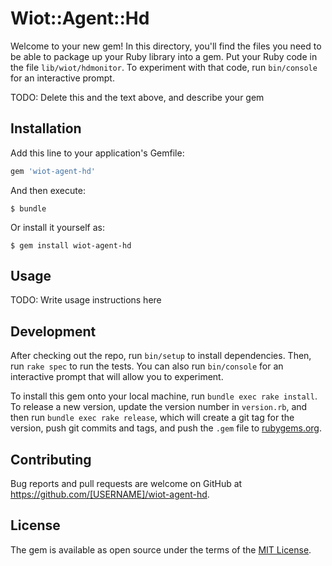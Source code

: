 # Wiot::Agent::Hd

Welcome to your new gem! In this directory, you'll find the files you need to be able to package up your Ruby library into a gem. Put your Ruby code in the file `lib/wiot/hdmonitor`. To experiment with that code, run `bin/console` for an interactive prompt.

TODO: Delete this and the text above, and describe your gem

## Installation

Add this line to your application's Gemfile:

```ruby
gem 'wiot-agent-hd'
```

And then execute:

    $ bundle

Or install it yourself as:

    $ gem install wiot-agent-hd

## Usage

TODO: Write usage instructions here

## Development

After checking out the repo, run `bin/setup` to install dependencies. Then, run `rake spec` to run the tests. You can also run `bin/console` for an interactive prompt that will allow you to experiment.

To install this gem onto your local machine, run `bundle exec rake install`. To release a new version, update the version number in `version.rb`, and then run `bundle exec rake release`, which will create a git tag for the version, push git commits and tags, and push the `.gem` file to [rubygems.org](https://rubygems.org).

## Contributing

Bug reports and pull requests are welcome on GitHub at https://github.com/[USERNAME]/wiot-agent-hd.


## License

The gem is available as open source under the terms of the [MIT License](http://opensource.org/licenses/MIT).

